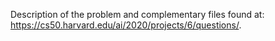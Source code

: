 Description of the problem and complementary files found at: https://cs50.harvard.edu/ai/2020/projects/6/questions/.
